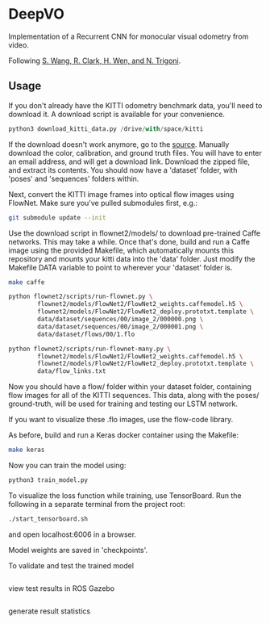 # DeepVO
Implementation of a Recurrent CNN for monocular visual odometry from video.

Following [S. Wang, R. Clark, H. Wen, and N. Trigoni](https://www.cs.ox.ac.uk/files/9026/DeepVO.pdf).

## Usage

If you don't already have the KITTI odometry benchmark data, you'll need to download it. A download script is available for your convenience.

```python
python3 download_kitti_data.py /drive/with/space/kitti
```

If the download doesn't work anymore, go to the [source](http://www.cvlibs.net/datasets/kitti/eval_odometry.php). Manually download the color, calibration, and ground truth files. You will have to enter an email address, and will get a download link. Download the zipped file, and extract its contents. You should now have a 'dataset' folder, with 'poses' and 'sequences' folders within.

Next, convert the KITTI image frames into optical flow images using FlowNet. Make sure you've pulled submodules first, e.g.:

```bash
git submodule update --init
```

Use the download script in flownet2/models/ to download pre-trained Caffe networks. This may take a while. Once that's done, build and run a Caffe image using the provided Makefile, which automatically mounts this repository and mounts your kitti data into the 'data' folder. Just modify the Makefile DATA variable to point to wherever your 'dataset' folder is.

```bash
make caffe
```



```bash
python flownet2/scripts/run-flownet.py \
        flownet2/models/FlowNet2/FlowNet2_weights.caffemodel.h5 \
        flownet2/models/FlowNet2/FlowNet2_deploy.prototxt.template \
        data/dataset/sequences/00/image_2/000000.png \
        data/dataset/sequences/00/image_2/000001.png \
        data/dataset/flows/00/1.flo

python flownet2/scripts/run-flownet-many.py \
        flownet2/models/FlowNet2/FlowNet2_weights.caffemodel.h5 \
        flownet2/models/FlowNet2/FlowNet2_deploy.prototxt.template \
        data/flow_links.txt

```


Now you should have a flow/ folder within your dataset folder, containing flow images for all of the KITTI sequences. This data, along with the poses/ ground-truth, will be used for training and testing our LSTM network.

If you want to visualize these .flo images, use the flow-code library.

As before, build and run a Keras docker container using the Makefile:

```bash
make keras
```

Now you can train the model using:

```bash
python3 train_model.py
```

To visualize the loss function while training, use TensorBoard. Run the following in a separate terminal from the project root:

```bash
./start_tensorboard.sh
```

and open localhost:6006 in a browser.

Model weights are saved in 'checkpoints'.

To validate and test the trained model

```bash

```

view test results in ROS Gazebo

```bash

```

generate result statistics

```bash

```
